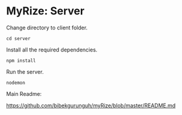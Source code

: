 # **MyRize**: Server

Change directory to client folder.

```cd server```



Install all the required dependencies.

```npm install```



Run the server.

```nodemon```



Main Readme:

https://github.com/bibekgurunguh/myRize/blob/master/README.md